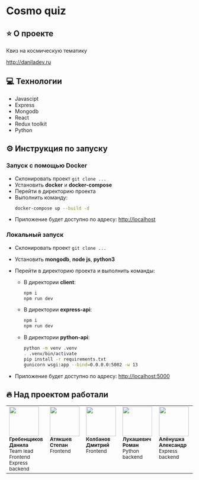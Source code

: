 # Cosmo quiz

## ⭐️ О проекте

Квиз на космическую тематику

http://daniladev.ru

## 💻 Технологии

- Javascipt
- Express
- Mongodb
- React
- Redux toolkit
- Python

## ⚙️ Инструкция по запуску

### Запуск с помощью Docker

- Склонировать проект `git clone ...`
- Установить **docker** и **docker-compose**
- Перейти в директорию проекта
- Выполнить команду:
  ```bash
  docker-compose up --build -d
  ```
- Приложение будет доступно по адресу: [http://localhost](http://localhost)

### Локальный запуск

- Склонировать проект `git clone ...`
- Установить **mongodb**, **node js**, **python3**
- Перейти в директорию проекта и выполнить команды:

  - В директории **client**:

    ```bash
    npm i
    npm run dev
    ```

  - В директории **express-api**:

    ```bash
    npm i
    npm run dev
    ```

  - В директории **python-api**:
    ```bash
    python -m venv .venv
    . .venv/bin/activate
    pip install -r requirements.txt
    gunicorn wsgi:app --bind=0.0.0.0:5002 -w 13
    ```

- Приложение будет доступно по адресу: [http://localhost:5000](http://localhost:5000)

## 🔥 Над проектом работали

<table>
	<tr>
		<td align="left" valign="top">
			<a href="https://github.com/Daninda">
				<img src="https://avatars.githubusercontent.com/Daninda" width="80" height="80" alt=""/>
				<br />
				<sub><b>Гребенщиков Данила</b></sub>
			</a>
			<br />
			<sub>Team lead</br>Frontend</br>Express backend</sub>
		</td>
		<td align="left" valign="top">
			<a href="https://github.com/StepanAtyakshev">
				<img src="https://avatars.githubusercontent.com/StepanAtyakshev" width="80" height="80" alt=""/>
				<br />
				<sub><b>Атякшев Степан</b></sub>
			</a>
			<br />
			<sub>Frontend</sub>
		</td>
		<td align="left" valign="top">
			<a href="https://github.com/DmitryKolbanov">
				<img src="https://avatars.githubusercontent.com/DmitryKolbanov" width="80" height="80" alt=""/>
				<br />
				<sub><b>Колбанов Дмитрий</b></sub>
			</a>
			<br />
			<sub>Frontend</sub>
		</td>
		<td align="left" valign="top">
			<a href="https://github.com/mvscp">
				<img src="https://avatars.githubusercontent.com/mvscp" width="80" height="80" alt=""/>
				<br />
				<sub><b>Лукашевич Роман</b></sub>
			</a>
			<br />
			<sub>Python backend</sub>
		</td>
		<td align="left" valign="top">
			<a href="https://github.com/darik-cell">
				<img src="https://avatars.githubusercontent.com/darik-cell" width="80" height="80" alt=""/>
				<br />
				<sub><b>Алёнушка Александр</b></sub>
			</a>
			<br />
			<sub>Express backend</sub>
		</td>
	</tr>
</table>
